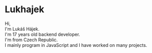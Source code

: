# Lukhajek
Hi,<br>
I'm Lukáš Hájek.<br>
I'm 17 years old backend developer.<br>
I'm from Czech Republic.<br>
I mainly program in JavaScript and I have worked on many projects.
